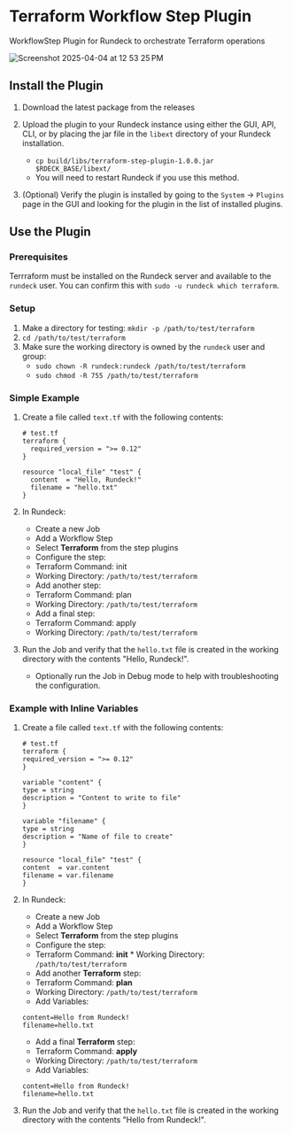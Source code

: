# Terraform Workflow Step Plugin

WorkflowStep Plugin for Rundeck to orchestrate Terraform operations

![Screenshot 2025-04-04 at 12 53 25 PM](https://github.com/user-attachments/assets/9c85dcce-33ea-408b-951c-e06cc81aa336)


## Install the Plugin

1. Download the latest package from the releases
2. Upload the plugin to your Rundeck instance using either the GUI, API, CLI, or by placing the jar file in the `libext` directory of your Rundeck installation.
    * `cp build/libs/terraform-step-plugin-1.0.0.jar $RDECK_BASE/libext/`
    * You will need to restart Rundeck if you use this method.

3. (Optional) Verify the plugin is installed by going to the `System` -> `Plugins` page in the GUI and looking for the plugin in the list of installed plugins.

## Use the Plugin

### Prerequisites
Terrraform must be installed on the Rundeck server and available to the `rundeck` user.  You can confirm this with `sudo -u rundeck which terraform`.

### Setup
1. Make a directory for testing: `mkdir -p /path/to/test/terraform`
2. `cd /path/to/test/terraform`
3. Make sure the working directory is owned by the `rundeck` user and group:
    * `sudo chown -R rundeck:rundeck /path/to/test/terraform`
    * `sudo chmod -R 755 /path/to/test/terraform`

### Simple Example
1. Create a file called `text.tf` with the following contents:
    ```hcl
    # test.tf
    terraform {
      required_version = ">= 0.12"
    }
    
    resource "local_file" "test" {
      content  = "Hello, Rundeck!"
      filename = "hello.txt"
    }
    ```
2. In Rundeck:
    *   Create a new Job
    *   Add a Workflow Step
    *   Select **Terraform** from the step plugins
    *   Configure the step:
    *   Terraform Command: init
    *   Working Directory: `/path/to/test/terraform`
    *   Add another step:
    *   Terraform Command: plan
    *   Working Directory: `/path/to/test/terraform`
    *   Add a final step:
    *   Terraform Command: apply
    *   Working Directory: `/path/to/test/terraform`

3. Run the Job and verify that the `hello.txt` file is created in the working directory with the contents "Hello, Rundeck!".
    *  Optionally run the Job in Debug mode to help with troubleshooting the configuration.

### Example with Inline Variables

1. Create a file called `text.tf` with the following contents:
    ```hcl
   # test.tf
   terraform {
   required_version = ">= 0.12"
   }
   
   variable "content" {
   type = string
   description = "Content to write to file"
   }
   
   variable "filename" {
   type = string
   description = "Name of file to create"
   }
   
   resource "local_file" "test" {
   content  = var.content
   filename = var.filename
   }
    ```

2. In Rundeck:
    *   Create a new Job
    *   Add a Workflow Step
    *   Select **Terraform** from the step plugins
    *   Configure the step:
      *   Terraform Command: **init**
        *   Working Directory: `/path/to/test/terraform`
    *   Add another **Terraform** step:
      *   Terraform Command: **plan**
      *   Working Directory: `/path/to/test/terraform`
      *  Add Variables:
      ```hcl
      content=Hello from Rundeck!
      filename=hello.txt
      ```
    *   Add a final **Terraform** step:
      *   Terraform Command: **apply**
      *   Working Directory: `/path/to/test/terraform`
      *   Add  Variables:
      ```hcl
      content=Hello from Rundeck!
      filename=hello.txt                            
      ```                          
3. Run the Job and verify that the `hello.txt` file is created in the working directory with the contents "Hello from Rundeck!".
